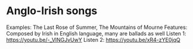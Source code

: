 # Anglo-Irish songs

Examples: The Last Rose of Summer, The Mountains of Mourne
Features: Composed by Irish in English language, many are ballads as well
Listen 1: https://youtu.be/-_VlNGJvUwY
Listen 2: https://youtu.be/xR4-zYE0jqQ
